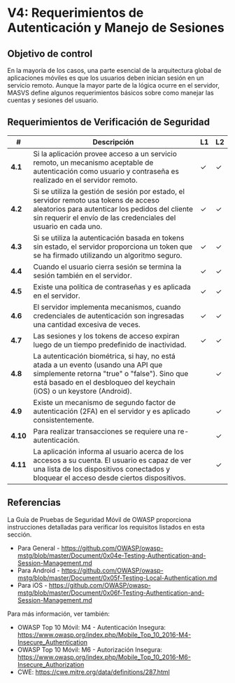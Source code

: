 # V4: Requerimientos de Autenticación y Manejo de Sesiones

## Objetivo de control

En la mayoría de los casos, una parte esencial de la arquitectura global de aplicaciones móviles es que los usuarios deben inician sesión en un servicio remoto. Aunque la mayor parte de la lógica ocurre en el servidor, MASVS define algunos requerimientos básicos sobre como manejar las cuentas y sesiones del usuario.

## Requerimientos de Verificación de Seguridad

| # | Descripción | L1 | L2 |
| --- | --- | --- | --- |
| **4.1** | Si la aplicación provee acceso a un servicio remoto, un mecanismo aceptable de autenticación como usuario y contraseña es realizado en el servidor remoto. | ✓ | ✓ |
| **4.2** | Si se utiliza la gestión de sesión por estado, el servidor remoto usa tokens de acceso aleatorios para autenticar los pedidos del cliente sin requerir el envío de las credenciales del usuario en cada uno. | ✓ | ✓ |
| **4.3** | Si se utiliza la autenticación basada en tokens sin estado, el servidor proporciona un token que se ha firmado utilizando un algoritmo seguro. | ✓ | ✓ |
| **4.4** | Cuando el usuario cierra sesión se termina la sesión también en el servidor. | ✓ | ✓ |
| **4.5** | Existe una política de contraseñas y es aplicada en el servidor. | ✓ | ✓ |
| **4.6** | El servidor implementa mecanismos, cuando credenciales de autenticación son ingresadas una cantidad excesiva de veces. | ✓ | ✓ |
| **4.7** | Las sesiones y los tokens de acceso expiran luego de un tiempo predefinido de inactividad. | ✓  | ✓ |
| **4.8** | La autenticación biométrica, si hay, no está atada a un evento (usando una API que simplemente retorna "true" o "false"). Sino que está basado en el desbloqueo del keychain (iOS) o un keystore (Android). |   | ✓ |
| **4.9** | Existe un mecanismo de segundo factor de autenticación (2FA) en el servidor y es aplicado consistentemente. |   | ✓ |
| **4.10** | Para realizar transacciones se requiere una re-autenticación. |   | ✓ |
| **4.11** | La aplicación informa al usuario acerca de los accesos a su cuenta. El usuario es capaz de ver una lista de los dispositivos conectados y bloquear el acceso desde ciertos dispositivos. |  | ✓ |

## Referencias

La Guía de Pruebas de Seguridad Móvil de OWASP proporciona instrucciones detalladas para verificar los requisitos listados en esta sección.

- Para General - https://github.com/OWASP/owasp-mstg/blob/master/Document/0x04e-Testing-Authentication-and-Session-Management.md
- Para Android - https://github.com/OWASP/owasp-mstg/blob/master/Document/0x05f-Testing-Local-Authentication.md
- Para iOS - https://github.com/OWASP/owasp-mstg/blob/master/Document/0x06f-Testing-Authentication-and-Session-Management.md

Para más información, ver también:

- OWASP Top 10 Móvil: M4 - Autenticación Insegura: https://www.owasp.org/index.php/Mobile_Top_10_2016-M4-Insecure_Authentication
- OWASP Top 10 Móvil: M6 - Autorización Insegura: https://www.owasp.org/index.php/Mobile_Top_10_2016-M6-Insecure_Authorization
- CWE:  https://cwe.mitre.org/data/definitions/287.html
